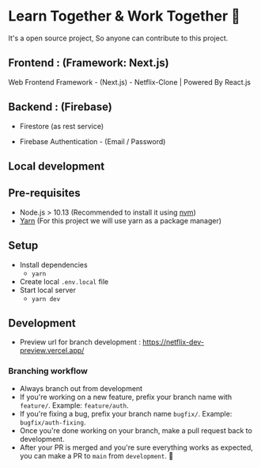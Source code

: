 # Learn Together & Work Together 🥳

It's a open source project, So anyone can contribute to this project.

## Frontend : (Framework: Next.js)

Web Frontend Framework - (Next.js) - Netflix-Clone | Powered By React.js

## Backend : (Firebase)

- Firestore (as rest service)

- Firebase Authentication - (Email / Password)

## Local development

## Pre-requisites

- Node.js > 10.13 (Recommended to install it using [nvm](https://github.com/nvm-sh/nvm#install--update-script))
- [Yarn](https://yarnpkg.com/getting-started/install) (For this project we will use yarn as a package manager)

## Setup

- Install dependencies
  - `yarn`
- Create local `.env.local` file
- Start local server
  - `yarn dev`

## Development

- Preview url for branch development : <https://netflix-dev-preview.vercel.app/>

### Branching workflow

- Always branch out from development
- If you're working on a new feature, prefix your branch name with `feature/`. Example: `feature/auth`.
- If you're fixing a bug, prefix your branch name `bugfix/`. Example: `bugfix/auth-fixing`.
- Once you're done working on your branch, make a pull request back to development.
- After your PR is merged and you're sure everything works as expected, you can make a PR to `main` from `development`. 🎉
